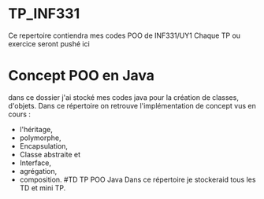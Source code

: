 # TP_INF331
Ce repertoire contiendra mes codes POO de INF331/UY1
Chaque TP ou exercice seront pushé ici 
# Concept POO en Java
dans ce dossier j'ai stocké mes codes java pour 
la création de classes, d'objets.
Dans ce répertoire on retrouve l'implémentation de concept vus en cours :
- l'héritage, 
- polymorphe,
- Encapsulation,
- Classe abstraite et
- Interface,
- agrégation,
- composition.
#TD TP POO Java
Dans ce répertoire je stockeraid tous les TD et mini TP.

